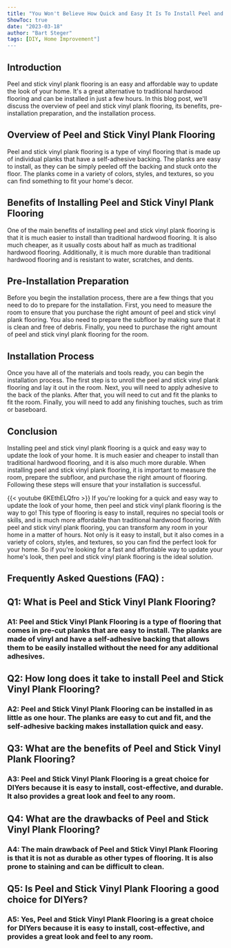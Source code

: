 ```yaml
---
title: "You Won't Believe How Quick and Easy It Is To Install Peel and Stick Vinyl Plank Flooring!"
ShowToc: true 
date: "2023-03-18"
author: "Bart Steger" 
tags: [DIY, Home Improvement"]
---
```

## Introduction

Peel and stick vinyl plank flooring is an easy and affordable way to update the look of your home. It's a great alternative to traditional hardwood flooring and can be installed in just a few hours. In this blog post, we'll discuss the overview of peel and stick vinyl plank flooring, its benefits, pre-installation preparation, and the installation process. 

## Overview of Peel and Stick Vinyl Plank Flooring

Peel and stick vinyl plank flooring is a type of vinyl flooring that is made up of individual planks that have a self-adhesive backing. The planks are easy to install, as they can be simply peeled off the backing and stuck onto the floor. The planks come in a variety of colors, styles, and textures, so you can find something to fit your home's decor.

## Benefits of Installing Peel and Stick Vinyl Plank Flooring

One of the main benefits of installing peel and stick vinyl plank flooring is that it is much easier to install than traditional hardwood flooring. It is also much cheaper, as it usually costs about half as much as traditional hardwood flooring. Additionally, it is much more durable than traditional hardwood flooring and is resistant to water, scratches, and dents.

## Pre-Installation Preparation

Before you begin the installation process, there are a few things that you need to do to prepare for the installation. First, you need to measure the room to ensure that you purchase the right amount of peel and stick vinyl plank flooring. You also need to prepare the subfloor by making sure that it is clean and free of debris. Finally, you need to purchase the right amount of peel and stick vinyl plank flooring for the room.

## Installation Process

Once you have all of the materials and tools ready, you can begin the installation process. The first step is to unroll the peel and stick vinyl plank flooring and lay it out in the room. Next, you will need to apply adhesive to the back of the planks. After that, you will need to cut and fit the planks to fit the room. Finally, you will need to add any finishing touches, such as trim or baseboard.

## Conclusion

Installing peel and stick vinyl plank flooring is a quick and easy way to update the look of your home. It is much easier and cheaper to install than traditional hardwood flooring, and it is also much more durable. When installing peel and stick vinyl plank flooring, it is important to measure the room, prepare the subfloor, and purchase the right amount of flooring. Following these steps will ensure that your installation is successful.

{{< youtube 6KEthELQfro >}} 
If you're looking for a quick and easy way to update the look of your home, then peel and stick vinyl plank flooring is the way to go! This type of flooring is easy to install, requires no special tools or skills, and is much more affordable than traditional hardwood flooring. With peel and stick vinyl plank flooring, you can transform any room in your home in a matter of hours. Not only is it easy to install, but it also comes in a variety of colors, styles, and textures, so you can find the perfect look for your home. So if you're looking for a fast and affordable way to update your home's look, then peel and stick vinyl plank flooring is the ideal solution.

## Frequently Asked Questions (FAQ) :
<h2>Q1: What is Peel and Stick Vinyl Plank Flooring?</h2>

<h3>A1: Peel and Stick Vinyl Plank Flooring is a type of flooring that comes in pre-cut planks that are easy to install. The planks are made of vinyl and have a self-adhesive backing that allows them to be easily installed without the need for any additional adhesives.</h3>

<h2>Q2: How long does it take to install Peel and Stick Vinyl Plank Flooring?</h2>

<h3>A2: Peel and Stick Vinyl Plank Flooring can be installed in as little as one hour. The planks are easy to cut and fit, and the self-adhesive backing makes installation quick and easy.</h3>

<h2>Q3: What are the benefits of Peel and Stick Vinyl Plank Flooring?</h2>

<h3>A3: Peel and Stick Vinyl Plank Flooring is a great choice for DIYers because it is easy to install, cost-effective, and durable. It also provides a great look and feel to any room.</h3>

<h2>Q4: What are the drawbacks of Peel and Stick Vinyl Plank Flooring?</h2>

<h3>A4: The main drawback of Peel and Stick Vinyl Plank Flooring is that it is not as durable as other types of flooring. It is also prone to staining and can be difficult to clean.</h3>

<h2>Q5: Is Peel and Stick Vinyl Plank Flooring a good choice for DIYers?</h2>

<h3>A5: Yes, Peel and Stick Vinyl Plank Flooring is a great choice for DIYers because it is easy to install, cost-effective, and provides a great look and feel to any room.</h3>





